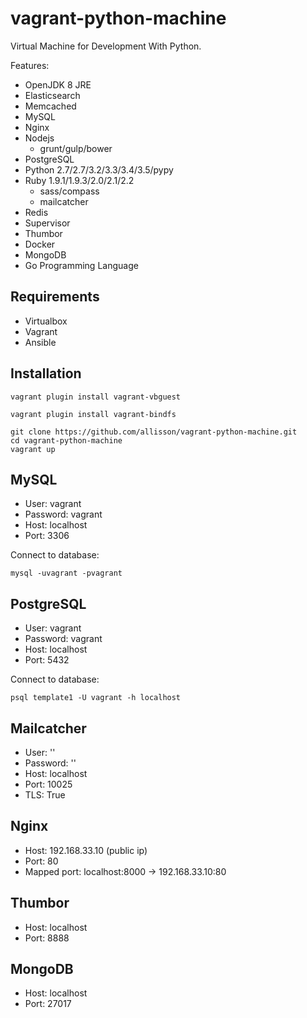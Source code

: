 # vagrant-python-machine

Virtual Machine for Development With Python.

Features:

* OpenJDK 8 JRE
* Elasticsearch
* Memcached
* MySQL
* Nginx
* Nodejs
    * grunt/gulp/bower
* PostgreSQL
* Python 2.7/2.7/3.2/3.3/3.4/3.5/pypy
* Ruby 1.9.1/1.9.3/2.0/2.1/2.2
    * sass/compass
    * mailcatcher
* Redis
* Supervisor
* Thumbor
* Docker
* MongoDB
* Go Programming Language


## Requirements

* Virtualbox
* Vagrant
* Ansible

## Installation

```
vagrant plugin install vagrant-vbguest
```

```
vagrant plugin install vagrant-bindfs
```

```
git clone https://github.com/allisson/vagrant-python-machine.git
cd vagrant-python-machine
vagrant up
```

## MySQL

* User: vagrant
* Password: vagrant
* Host: localhost
* Port: 3306


Connect to database:

```
mysql -uvagrant -pvagrant
```

## PostgreSQL

* User: vagrant
* Password: vagrant
* Host: localhost
* Port: 5432


Connect to database:

```
psql template1 -U vagrant -h localhost
```

## Mailcatcher

* User: ''
* Password: ''
* Host: localhost
* Port: 10025
* TLS: True


## Nginx

* Host: 192.168.33.10 (public ip)
* Port: 80
* Mapped port: localhost:8000 -> 192.168.33.10:80


## Thumbor

* Host: localhost
* Port: 8888


## MongoDB

* Host: localhost
* Port: 27017
